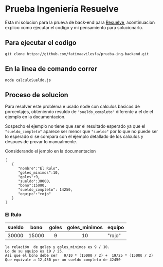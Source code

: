# Prueba Ingeniería Resuelve

Esta mi solucion para la prueva de back-end para  [Resuelve](https://github.com/resuelve/prueba-ing-backend), acontinuacion
explico como ejecutar el codigo y mi pensamiento para solucionarlo.

## Para ejecutar el codigo 
```
git clone https://github.com/fatimaavilesfa/prueba-ing-backend.git

```

## En la linea de comando correr
```
node calculoSueldo.js

```

## Proceso de solucion

Para resolver este problema e usado node con calculos basicos de porcentajes, obteniendo resuldo de ` "sueldo_completo" ` 
diferente a el de el ejemplo en la documentacion.

Sospecho el ejemplo no tiene que ser el resultado esperado ya que el ` "sueldo_completo" ` aparece ser menor que ` "sueldo" ` por
lo que no puede ser lo esperado si se compara con el ejemplo detallado de los calculos y despues de provar lo manualmente.


Considerando el jemplo en la documentacion
```
[
   {  
      "nombre":"El Rulo",
      "goles_minimos":10,
      "goles":9,
      "sueldo":30000,
      "bono":15000,
      "sueldo_completo": 14250,
      "equipo":"rojo"
   }
]

```

### El Rulo

| sueldo  | bono    | goles | goles_minimos | equipo |
| ------- |:-------:| :----:| :-----------: | ------ |
| 30000   | 15000   | 9     | 10            | "rojo" |

```
la relación  de goles y goles_minimos es 9 / 10.
Lo de su equipo es 19 / 25.
Asi que el bono debe ser   9/10 * (15000 / 2) +  19/25 * (15000 / 2)
Que equivale a 12,450‬ por un sueldo completo de 42450

```